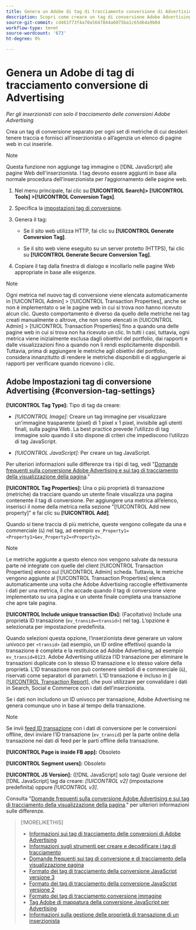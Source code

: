 ```yaml
---
title: Genera un Adobe di tag di tracciamento conversione di Advertising
description: Scopri come creare un tag di conversione Adobe Advertising per tenere traccia degli eventi di conversione.
source-git-commit: cd461f73f4a70a5647844a6075ba1c65d64a9b04
workflow-type: tm+mt
source-wordcount: '673'
ht-degree: 0%

---
```


# Genera un Adobe di tag di tracciamento conversione di Advertising

*Per gli inserzionisti con solo il tracciamento delle conversioni Adobe Advertising*

Crea un tag di conversione separato per ogni set di metriche di cui desideri tenere traccia e fornisci all’inserzionista o all’agenzia un elenco di pagine web in cui inserirle.

>[!NOTE]
>
>Questa funzione non aggiunge tag immagine o [!DNL JavaScript] alle pagine Web dell&#39;inserzionista. I tag devono essere aggiunti in base alla normale procedura dell’inserzionista per l’aggiornamento delle pagine web.

1. Nel menu principale, fai clic su **[!UICONTROL Search]> [!UICONTROL Tools] >[!UICONTROL Conversion Tags]**.

1. Specifica la [impostazioni tag di conversione](#conversion-tag-settings).

1. Genera il tag:

   * Se il sito web utilizza HTTP, fai clic su **[!UICONTROL Generate Conversion Tag]**.

   * Se il sito web viene eseguito su un server protetto (HTTPS), fai clic su **[!UICONTROL Generate Secure Conversion Tag]**.

1. Copiare il tag dalla finestra di dialogo e incollarlo nelle pagine Web appropriate in base alle esigenze.

>[!NOTE]
>
>Ogni metrica nel nuovo tag di conversione viene elencata automaticamente in [!UICONTROL Admin] > [!UICONTROL Transaction Properties], anche se non è implementato o se le pagine web in cui si trova non hanno ricevuto alcun clic. Questo comportamento è diverso da quello delle metriche nei tag creati manualmente o altrove, che non sono elencati in [!UICONTROL Admin] > [!UICONTROL Transaction Properties] fino a quando una delle pagine web in cui si trova non ha ricevuto un clic. In tutti i casi, tuttavia, ogni metrica viene inizialmente esclusa dagli obiettivi del portfolio, dai rapporti e dalle visualizzazioni fino a quando non li rendi esplicitamente disponibili. Tuttavia, prima di aggiungere le metriche agli obiettivi del portfolio, considera innanzitutto di rendere le metriche disponibili e di aggiungerle ai rapporti per verificare quando ricevono i clic.

## Adobe Impostazioni tag di conversione Advertising {#conversion-tag-settings}

**[!UICONTROL Tag Type]:** Tipo di tag da creare:

* *[!UICONTROL Image]:* Creare un tag immagine per visualizzare un&#39;immagine trasparente (pixel) di 1 pixel x 1 pixel, invisibile agli utenti finali, sulla pagina Web. La best practice prevede l’utilizzo di tag immagine solo quando il sito dispone di criteri che impediscono l’utilizzo di tag JavaScript.

* *[!UICONTROL JavaScript]:* Per creare un tag JavaScript.

Per ulteriori informazioni sulle differenze tra i tipi di tag, vedi &quot;[Domande frequenti sulla conversione Adobe Advertising e sui tag di tracciamento della visualizzazione della pagina](/help/search-social-commerce/tracking/faqs-conversion-page-view-tracking-tags.md).&quot;

**[!UICONTROL Tag Properties]:** Una o più proprietà di transazione (metriche) da tracciare quando un utente finale visualizza una pagina contenente il tag di conversione. Per aggiungere una metrica all’elenco, inserisci il nome della metrica nella sezione &quot;[!UICONTROL Add new property]&quot; e fai clic su **[!UICONTROL Add]**.

Quando si tiene traccia di più metriche, queste vengono collegate da una e commerciale (`&`) nel tag, ad esempio `ev_Property1=<Property1>&ev_Property2=<Property2>`.

>[!NOTE]
>
>Le metriche aggiunte a questo elenco non vengono salvate da nessuna parte né integrate con quelle del client [!UICONTROL Transaction Properties] elenco sul [!UICONTROL Admin] scheda. Tuttavia, le metriche vengono aggiunte al [!UICONTROL Transaction Properties] elenca automaticamente una volta che Adobe Advertising raccoglie effettivamente i dati per una metrica, il che accade quando il tag di conversione viene implementato su una pagina e un utente finale completa una transazione che apre tale pagina.

**[!UICONTROL Include unique transaction IDs]:** (Facoltativo) Include una proprietà ID transazione (`ev_transid=<transid>`) nel tag. L’opzione è selezionata per impostazione predefinita.

Quando selezioni questa opzione, l’inserzionista deve generare un valore univoco per `<transid>` (ad esempio, un ID ordine effettivo) quando la transazione è completa e la restituisce ad Adobe Advertising, ad esempio `ev_transid=0123`. Adobe Advertising utilizza l’ID transazione per eliminare le transazioni duplicate con lo stesso ID transazione e lo stesso valore della proprietà. L&#39;ID transazione non può contenere simboli di e commerciale (`&`), riservati come separatori di parametri. L’ID transazione è incluso in [il [!UICONTROL Transaction Report]](/help/search-social-commerce/reports/management/basic-advanced/transaction-report.md), che puoi utilizzare per convalidare i dati in Search, Social e Commerce con i dati dell’inserzionista.

Se i dati non includono un ID univoco per transazione, Adobe Advertising ne genera comunque uno in base al tempo della transazione.

>[!NOTE]
>
>Se invii [feed ID transazione](/help/search-social-commerce/tracking/feed-transaction-id.md) con i dati di conversione per le conversioni offline, devi inviare l’ID transazione (`ev_transid`) per la parte online della transazione nei dati di feed per le parti offline della transazione.

**[!UICONTROL Page is inside FB app]:** Obsoleto

**[!UICONTROL Segment users]:** Obsoleto

**[!UICONTROL JS Version]:** ([!DNL JavaScript] solo tag) Quale versione del [!DNL JavaScript] tag da creare: *[!UICONTROL v2]* (impostazione predefinita) oppure *[!UICONTROL v3]*.

Consulta &quot;[Domande frequenti sulla conversione Adobe Advertising e sui tag di tracciamento della visualizzazione della pagina](/help/search-social-commerce/tracking/faqs-conversion-page-view-tracking-tags.md).&quot; per ulteriori informazioni sulle differenze.

>[!MORELIKETHIS]
>
>* [Informazioni sui tag di tracciamento delle conversioni di Adobe Advertising](/help/search-social-commerce/tracking/conversion-tracking-advertising.md)
>* [Informazioni sugli strumenti per creare e decodificare i tag di tracciamento](tracking-tools-about.md)
>* [Domande frequenti sui tag di conversione e di tracciamento della visualizzazione pagina](/help/search-social-commerce/tracking/faqs-conversion-page-view-tracking-tags.md)
>* [Formato dei tag di tracciamento della conversione JavaScript versione 3](/help/search-social-commerce/tracking/format-conversion-tag-jsv3.md)
>* [Formato dei tag di tracciamento della conversione JavaScript versione 2](/help/search-social-commerce/tracking/format-conversion-tag-jsv2.md)
>* [Formato dei tag di tracciamento conversione immagine](/help/search-social-commerce/tracking/format-conversion-tag-image.md)
>* [Tag Adobe di mappatura della conversione JavaScript per Advertising](/help/search-social-commerce/tracking/itp-conversion-mapping-tag.md)
>* [Informazioni sulla gestione delle proprietà di transazione di un inserzionista](/help/search-social-commerce/admin/transaction-properties/transaction-property-about.md)

